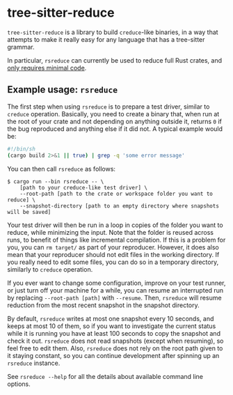 # tree-sitter-reduce

`tree-sitter-reduce` is a library to build `creduce`-like binaries, in a way that attempts to make it really easy for any language that has a tree-sitter grammar.

In particular, `rsreduce` can currently be used to reduce full Rust crates, and [only requires minimal code](./rsreduce/src/main.rs).

## Example usage: `rsreduce`

The first step when using `rsreduce` is to prepare a test driver, similar to `creduce` operation. Basically, you need to create a binary that, when run at the root of your crate and not depending on anything outside it, returns `0` if the bug reproduced and anything else if it did not. A typical example would be:
```bash
#!/bin/sh
(cargo build 2>&1 || true) | grep -q 'some error message'
```

You can then call `rsreduce` as follows:
```
$ cargo run --bin rsreduce -- \
    [path to your creduce-like test driver] \
    --root-path [path to the crate or workspace folder you want to reduce] \
    --snapshot-directory [path to an empty directory where snapshots will be saved]
```

Your test driver will then be run in a loop in copies of the folder you want to reduce, while minimizing the input. Note that the folder is reused across runs, to benefit of things like incremental compilation. If this is a problem for you, you can `rm target/` as part of your reproducer. However, it does also mean that your reproducer should not edit files in the working directory. If you really need to edit some files, you can do so in a temporary directory, similarly to `creduce` operation.

If you ever want to change some configuration, improve on your test runner, or just turn off your machine for a while, you can resume an interrupted run by replacing `--root-path [path]` with `--resume`. Then, `rsreduce` will resume reduction from the most recent snapshot in the snapshot directory.

By default, `rsreduce` writes at most one snapshot every 10 seconds, and keeps at most 10 of them, so if you want to investigate the current status while it is running you have at least 100 seconds to copy the snapshot and check it out. `rsreduce` does not read snapshots (except when resuming), so feel free to edit them. Also, `rsreduce` does not rely on the root path given to it staying constant, so you can continue development after spinning up an `rsreduce` instance.

See `rsreduce --help` for all the details about available command line options.
